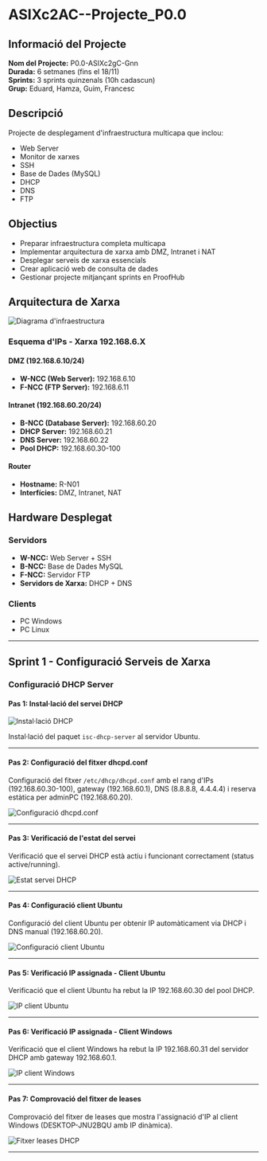 # ASIXc2AC--Projecte_P0.0

## Informació del Projecte

**Nom del Projecte:** P0.0-ASIXc2gC-Gnn  
**Durada:** 6 setmanes (fins el 18/11)  
**Sprints:** 3 sprints quinzenals (10h cadascun)  
**Grup:** Eduard, Hamza, Guim, Francesc

## Descripció

Projecte de desplegament d'infraestructura multicapa que inclou:
- Web Server
- Monitor de xarxes
- SSH
- Base de Dades (MySQL)
- DHCP
- DNS
- FTP

## Objectius

- Preparar infraestructura completa multicapa
- Implementar arquitectura de xarxa amb DMZ, Intranet i NAT
- Desplegar serveis de xarxa essencials
- Crear aplicació web de consulta de dades
- Gestionar projecte mitjançant sprints en ProofHub

## Arquitectura de Xarxa

![Diagrama d'infraestructura](./Photos/estructura.png)

### Esquema d'IPs - Xarxa 192.168.6.X

#### DMZ (192.168.6.10/24)
- **W-NCC (Web Server):** 192.168.6.10
- **F-NCC (FTP Server):** 192.168.6.11

#### Intranet (192.168.60.20/24)
- **B-NCC (Database Server):** 192.168.60.20
- **DHCP Server:** 192.168.60.21
- **DNS Server:** 192.168.60.22
- **Pool DHCP:** 192.168.60.30-100

#### Router
- **Hostname:** R-N01
- **Interfícies:** DMZ, Intranet, NAT

## Hardware Desplegat

### Servidors
- **W-NCC:** Web Server + SSH
- **B-NCC:** Base de Dades MySQL
- **F-NCC:** Servidor FTP
- **Servidors de Xarxa:** DHCP + DNS

### Clients
- PC Windows
- PC Linux

---

## Sprint 1 - Configuració Serveis de Xarxa

### Configuració DHCP Server

#### Pas 1: Instal·lació del servei DHCP

![Instal·lació DHCP](./Photos/Sprint%201/DHCP1.png)

Instal·lació del paquet `isc-dhcp-server` al servidor Ubuntu.

---

#### Pas 2: Configuració del fitxer dhcpd.conf

Configuració del fitxer `/etc/dhcp/dhcpd.conf` amb el rang d'IPs (192.168.60.30-100), gateway (192.168.60.1), DNS (8.8.8.8, 4.4.4.4) i reserva estàtica per adminPC (192.168.60.20).

![Configuració dhcpd.conf](./Photos/Sprint%201/DHCP2.png)

---

#### Pas 3: Verificació de l'estat del servei

Verificació que el servei DHCP està actiu i funcionant correctament (status active/running).

![Estat servei DHCP](./Photos/Sprint%201/DHCP3.png)


---

#### Pas 4: Configuració client Ubuntu

Configuració del client Ubuntu per obtenir IP automàticament via DHCP i DNS manual (192.168.60.20).

![Configuració client Ubuntu](./Photos/Sprint%201/DHCP4.png)

---

#### Pas 5: Verificació IP assignada - Client Ubuntu

Verificació que el client Ubuntu ha rebut la IP 192.168.60.30 del pool DHCP.

![IP client Ubuntu](./Photos/Sprint%201/DHCP5.png)

---

#### Pas 6: Verificació IP assignada - Client Windows

Verificació que el client Windows ha rebut la IP 192.168.60.31 del servidor DHCP amb gateway 192.168.60.1.

![IP client Windows](./Photos/Sprint%201/DHCP6.png)

---

#### Pas 7: Comprovació del fitxer de leases

Comprovació del fitxer de leases que mostra l'assignació d'IP al client Windows (DESKTOP-JNU2BQU amb IP dinàmica).

![Fitxer leases DHCP](./Photos/Sprint%201/DHCP7.png)

---